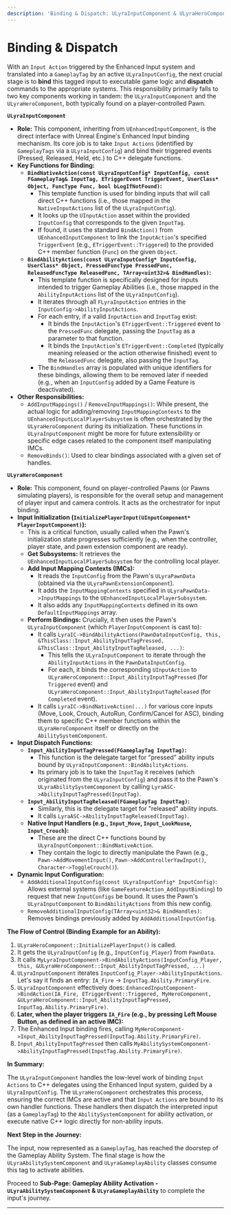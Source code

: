 ```yaml
---
description: 'Binding & Dispatch: ULyraInputComponent & ULyraHeroComponent'
---
```


# Binding & Dispatch

With an `Input Action` triggered by the Enhanced Input system and translated into a `GameplayTag` by an active `ULyraInputConfig`, the next crucial stage is to **bind** this tagged input to executable game logic and **dispatch** commands to the appropriate systems. This responsibility primarily falls to two key components working in tandem: the `ULyraInputComponent` and the `ULyraHeroComponent`, both typically found on a player-controlled Pawn.

**`ULyraInputComponent`**

* **Role:** This component, inheriting from `UEnhancedInputComponent`, is the direct interface with Unreal Engine's Enhanced Input binding mechanism. Its core job is to take `Input Actions` (identified by `GameplayTags` via a `ULyraInputConfig`) and bind their triggered events (Pressed, Released, Held, etc.) to C++ delegate functions.
* **Key Functions for Binding:**
  * **`BindNativeAction(const ULyraInputConfig* InputConfig, const FGameplayTag& InputTag, ETriggerEvent TriggerEvent, UserClass* Object, FuncType Func, bool bLogIfNotFound)`:**
    * This template function is used for binding inputs that will call direct C++ functions (i.e., those mapped in the `NativeInputActions` list of the `ULyraInputConfig`).
    * It looks up the `UInputAction` asset within the provided `InputConfig` that corresponds to the given `InputTag`.
    * If found, it uses the standard `BindAction()` from `UEnhancedInputComponent` to link the `InputAction`'s specified `TriggerEvent` (e.g., `ETriggerEvent::Triggered`) to the provided C++ member function (`Func`) on the given `Object`.
  * **`BindAbilityActions(const ULyraInputConfig* InputConfig, UserClass* Object, PressedFuncType PressedFunc, ReleasedFuncType ReleasedFunc, TArray<uint32>& BindHandles)`:**
    * This template function is specifically designed for inputs intended to trigger Gameplay Abilities (i.e., those mapped in the `AbilityInputActions` list of the `ULyraInputConfig`).
    * It iterates through all `FLyraInputAction` entries in the `InputConfig->AbilityInputActions`.
    * For each entry, if a valid `InputAction` and `InputTag` exist:
      * It binds the `InputAction`'s `ETriggerEvent::Triggered` event to the `PressedFunc` delegate, passing the `InputTag` as a parameter to that function.
      * It binds the `InputAction`'s `ETriggerEvent::Completed` (typically meaning released or the action otherwise finished) event to the `ReleasedFunc` delegate, also passing the `InputTag`.
    * The `BindHandles` array is populated with unique identifiers for these bindings, allowing them to be removed later if needed (e.g., when an `InputConfig` added by a Game Feature is deactivated).
* **Other Responsibilities:**
  * `AddInputMappings()` / `RemoveInputMappings()`: While present, the actual logic for adding/removing `InputMappingContexts` to the `UEnhancedInputLocalPlayerSubsystem` is often orchestrated by the `ULyraHeroComponent` during its initialization. These functions in `ULyraInputComponent` might be more for future extensibility or specific edge cases related to the component itself manipulating IMCs.
  * `RemoveBinds()`: Used to clear bindings associated with a given set of handles.

**`ULyraHeroComponent`**

* **Role:** This component, found on player-controlled Pawns (or Pawns simulating players), is responsible for the overall setup and management of player input and camera controls. It acts as the orchestrator for input binding.
* **Input Initialization (`InitializePlayerInput(UInputComponent* PlayerInputComponent)`):**
  * This is a critical function, usually called when the Pawn's initialization state progresses sufficiently (e.g., when the controller, player state, and pawn extension component are ready).
  * **Get Subsystems:** It retrieves the `UEnhancedInputLocalPlayerSubsystem` for the controlling local player.
  * **Add Input Mapping Contexts (IMCs):**
    * It reads the `InputConfig` from the Pawn's `ULyraPawnData` (obtained via the `ULyraPawnExtensionComponent`).
    * It adds the `InputMappingContexts` specified in `ULyraPawnData->InputMappings` to the `UEnhancedInputLocalPlayerSubsystem`.
    * It also adds any `InputMappingContexts` defined in its own `DefaultInputMappings` array.
  * **Perform Bindings:** Crucially, it then uses the Pawn's `ULyraInputComponent` (which `PlayerInputComponent` is cast to):
    * It calls `LyraIC->BindAbilityActions(PawnDataInputConfig, this, &ThisClass::Input_AbilityInputTagPressed, &ThisClass::Input_AbilityInputTagReleased, ...)`:
      * This tells the `ULyraInputComponent` to iterate through the `AbilityInputActions` in the `PawnDataInputConfig`.
      * For each, it binds the corresponding `UInputAction` to `ULyraHeroComponent::Input_AbilityInputTagPressed` (for `Triggered` event) and `ULyraHeroComponent::Input_AbilityInputTagReleased` (for `Completed` event).
    * It calls `LyraIC->BindNativeAction(...)` for various core inputs (Move, Look, Crouch, AutoRun, Confirm/Cancel for ASC), binding them to specific C++ member functions within the `ULyraHeroComponent` itself or directly on the `AbilitySystemComponent`.
* **Input Dispatch Functions:**
  * **`Input_AbilityInputTagPressed(FGameplayTag InputTag)`:**
    * This function is the delegate target for "pressed" ability inputs bound by `ULyraInputComponent::BindAbilityActions`.
    * Its primary job is to take the `InputTag` it receives (which originated from the `ULyraInputConfig`) and pass it to the Pawn's `ULyraAbilitySystemComponent` by calling `LyraASC->AbilityInputTagPressed(InputTag)`.
  * **`Input_AbilityInputTagReleased(FGameplayTag InputTag)`:**
    * Similarly, this is the delegate target for "released" ability inputs.
    * It calls `LyraASC->AbilityInputTagReleased(InputTag)`.
  * **Native Input Handlers (e.g., `Input_Move`, `Input_LookMouse`, `Input_Crouch`):**
    * These are the direct C++ functions bound by `ULyraInputComponent::BindNativeAction`.
    * They contain the logic to directly manipulate the Pawn (e.g., `Pawn->AddMovementInput()`, `Pawn->AddControllerYawInput()`, `Character->ToggleCrouch()`).
* **Dynamic Input Configuration:**
  * `AddAdditionalInputConfig(const ULyraInputConfig* InputConfig)`: Allows external systems (like `GameFeatureAction_AddInputBinding`) to request that new `InputConfigs` be bound. It uses the Pawn's `ULyraInputComponent` to `BindAbilityActions` from this new config.
  * `RemoveAdditionalInputConfig(TArray<uint32>& BindHandles)`: Removes bindings previously added by `AddAdditionalInputConfig`.

**The Flow of Control (Binding Example for an Ability):**

1. `ULyraHeroComponent::InitializePlayerInput()` is called.
2. It gets the `ULyraInputConfig` (e.g., `InputConfig_Player`) from `PawnData`.
3. It calls `MyLyraInputComponent->BindAbilityActions(InputConfig_Player, this, &ULyraHeroComponent::Input_AbilityInputTagPressed, ...)`
4. `ULyraInputComponent` iterates `InputConfig_Player->AbilityInputActions`. Let's say it finds an entry: `IA_Fire` -> `InputTag.Ability.PrimaryFire`.
5. `ULyraInputComponent` effectively does: `EnhancedInputComponent->BindAction(IA_Fire, ETriggerEvent::Triggered, MyHeroComponent, &ULyraHeroComponent::Input_AbilityInputTagPressed, InputTag.Ability.PrimaryFire)`.
6. **Later, when the player triggers `IA_Fire` (e.g., by pressing Left Mouse Button, as defined in an active IMC):**
7. The Enhanced Input binding fires, calling `MyHeroComponent->Input_AbilityInputTagPressed(InputTag.Ability.PrimaryFire)`.
8. `Input_AbilityInputTagPressed` then calls `MyAbilitySystemComponent->AbilityInputTagPressed(InputTag.Ability.PrimaryFire)`.

**In Summary:**

The `ULyraInputComponent` handles the low-level work of binding `Input Actions` to C++ delegates using the Enhanced Input system, guided by a `ULyraInputConfig`. The `ULyraHeroComponent` orchestrates this process, ensuring the correct IMCs are active and that `Input Actions` are bound to its own handler functions. These handlers then dispatch the interpreted input (as a `GameplayTag`) to the `AbilitySystemComponent` for ability activation, or execute native C++ logic directly for non-ability inputs.

**Next Step in the Journey:**

The input, now represented as a `GameplayTag`, has reached the doorstep of the Gameplay Ability System. The final stage is how the `ULyraAbilitySystemComponent` and `ULyraGameplayAbility` classes consume this tag to activate abilities.

Proceed to **Sub-Page: Gameplay Ability Activation - `ULyraAbilitySystemComponent` & `ULyraGameplayAbility`** to complete the input's journey.

***
